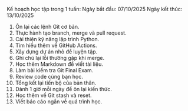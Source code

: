 Kế hoạch học tập trong 1 tuần:
Ngày bắt đầu: 07/10/2025
Ngày kết thúc: 13/10/2025

1. Ôn lại các lệnh Git cơ bản.
2. Thực hành tạo branch, merge và pull request.
3. Cải thiện kỹ năng lập trình Python.
4. Tìm hiểu thêm về GitHub Actions.
5. Xây dựng dự án nhỏ để luyện tập.
6. Ghi chú lại lỗi thường gặp khi merge.
7. Học thêm Markdown để viết tài liệu.
8. Làm bài kiểm tra Git Final Exam.
9. Review code cùng bạn học.
10. Tổng kết lại tiến bộ của bản thân.
11. Dành 1 giờ mỗi ngày để ôn lại kiến thức.
12. Học thêm về Git stash và reset.
13. Viết báo cáo ngắn về quá trình học.
